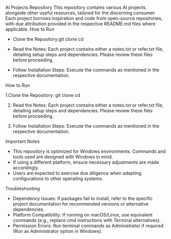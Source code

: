 AI Projects Repository
This repository contains various AI projects, alongside other useful resources, tailored for the discerning consumer. Each project borrows inspiration and code from open-source repositories, with due attribution provided in the respective README.md files where applicable.
How to Run
- Clone the Repository:git clone <your-repo-url>
cd <your-repo-folder>

- Read the Notes:
Each project contains either a notes.txt or refer.txt file, detailing setup steps and dependencies. Please review these files before proceeding.
- Follow Installation Steps:
Execute the commands as mentioned in the respective documentation.


How to Run

1.Clone the Repository:
git clone <your-repo-url>
cd <your-repo-folder>

2. Read the Notes:
Each project contains either a notes.txt or refer.txt file, detailing setup steps and dependencies. Please review these files before proceeding.

3. Follow Installation Steps:
Execute the commands as mentioned in the respective documentation.





Important Notes
- This repository is optimized for Windows environments. Commands and tools used are designed with Windows in mind.
- If using a different platform, ensure necessary adjustments are made accordingly.
- Users are expected to exercise due diligence when adapting configurations to other operating systems.


Troubleshooting
- Dependency Issues: If packages fail to install, refer to the specific project documentation for recommended versions or alternative dependencies.
- Platform Compatibility: If running on macOS/Linux, use equivalent commands (e.g., replace cmd instructions with Terminal alternatives).
- Permission Errors: Run terminal commands as Administrator if required (Run as Administrator option in Windows).



